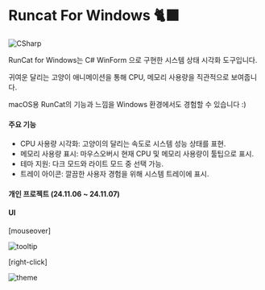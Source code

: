 # Runcat For Windows 🐈‍⬛
![CSharp](https://camo.githubusercontent.com/16113eb52d90f59b94c5c47d0a7937d2765f9a2a21853e76a6a82234397b6e33/68747470733a2f2f696d672e736869656c64732e696f2f62616467652f4353686172702d3643343746463f7374796c653d666c6174266c6f676f3d43706c7573706c7573266c6f676f436f6c6f723d7768697465)


RunCat for Windows는 C# WinForm 으로 구현한 시스템 상태 시각화 도구입니다. 

귀여운 달리는 고양이 애니메이션을 통해 CPU, 메모리 사용량을 직관적으로 보여줍니다.

macOS용 RunCat의 기능과 느낌을 Windows 환경에서도 경험할 수 있습니다 :) 

#### 주요 기능
- CPU 사용량 시각화: 고양이의 달리는 속도로 시스템 성능 상태를 표현.
- 메모리 사용량 표시: 마우스오버시 현재 CPU 및 메모리 사용량이 툴팁으로 표시.
- 테마 지원: 다크 모드와 라이트 모드 중 선택 가능.
- 트레이 아이콘: 깔끔한 사용자 경험을 위해 시스템 트레이에 표시.


#### 개인 프로젝트 (24.11.06 ~ 24.11.07)

#### UI
[mouseover]

![tooltip](https://github.com/user-attachments/assets/7cb82690-0a88-481d-9bc0-18f37eb34d59)

[right-click]

![theme](https://github.com/user-attachments/assets/9891df03-64cc-495e-a10f-ce384c891a72)
